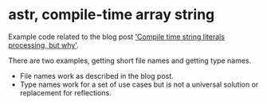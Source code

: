 # astr, compile-time array string

Example code related to the blog post ['Compile time string literals processing, but why'](https://a4z.gitlab.io/blog/2023/11/04/Compiletime-string-literals-processing.html).

There are two examples, getting short file names and getting type names.

- File names work as described in the blog post.
- Type names work for a set of use cases but is not a universal solution or replacement for reflections.
